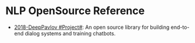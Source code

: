 # NLP OpenSource Reference

* [2018-DeepPavlov #Project#](https://github.com/deepmipt/DeepPavlov): An open source library for building end-to-end dialog systems and training chatbots.
